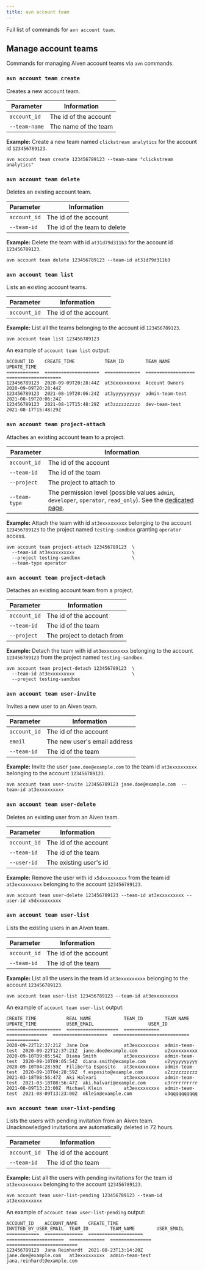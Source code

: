 ```yaml
---
title: avn account team
---
```


Full list of commands for `avn account team`.

## Manage account teams

Commands for managing Aiven account teams via `avn` commands.

### `avn account team create`

Creates a new account team.

| Parameter     | Information           |
| ------------- | --------------------- |
| `account_id`  | The id of the account |
| `--team-name` | The name of the team  |

**Example:** Create a new team named `clickstream analytics` for the
account id `123456789123`.

```
avn account team create 123456789123 --team-name "clickstream analytics"
```

### `avn account team delete`

Deletes an existing account team.

| Parameter    | Information                  |
| ------------ | ---------------------------- |
| `account_id` | The id of the account        |
| `--team-id`  | The id of the team to delete |

**Example:** Delete the team with id `at31d79d311b3` for the account id
`123456789123`.

```
avn account team delete 123456789123 --team-id at31d79d311b3
```

### `avn account team list`

Lists an existing account teams.

| Parameter    | Information           |
| ------------ | --------------------- |
| `account_id` | The id of the account |

**Example:** List all the teams belonging to the account id
`123456789123`.

```
avn account team list 123456789123
```

An example of `account team list` output:

```text
ACCOUNT_ID    CREATE_TIME           TEAM_ID        TEAM_NAME           UPDATE_TIME
============  ====================  =============  ==================  ====================
123456789123  2020-09-09T20:28:44Z  at3exxxxxxxxx  Account Owners      2020-09-09T20:28:44Z
123456789123  2021-08-19T20:06:24Z  at3yyyyyyyyyy  admin-team-test     2021-08-19T20:06:24Z
123456789123  2021-08-17T15:48:29Z  at3zzzzzzzzzz  dev-team-test       2021-08-17T15:48:29Z
```

### `avn account team project-attach`

Attaches an existing account team to a project.

| Parameter     | Information                                                                                                                                                       |
| ------------- | ----------------------------------------------------------------------------------------------------------------------------------------------------------------- |
| `account_id`  | The id of the account                                                                                                                                             |
| `--team-id`   | The id of the team                                                                                                                                                |
| `--project`   | The project to attach to                                                                                                                                          |
| `--team-type` | The permission level (possible values `admin`, `developer`, `operator`, `read_only`). See the [dedicated page](/docs/platform/concepts/projects_accounts_access). |

**Example:** Attach the team with id `at3exxxxxxxxx` belonging to the
account `123456789123` to the project named `testing-sandbox` granting
`operator` access.

```
avn account team project-attach 123456789123  \
  --team-id at3exxxxxxxxx                     \
  --project testing-sandbox                   \
  --team-type operator
```

### `avn account team project-detach`

Detaches an existing account team from a project.

| Parameter    | Information                |
| ------------ | -------------------------- |
| `account_id` | The id of the account      |
| `--team-id`  | The id of the team         |
| `--project`  | The project to detach from |

**Example:** Detach the team with id `at3exxxxxxxxx` belonging to the
account `123456789123` from the project named `testing-sandbox`.

```
avn account team project-detach 123456789123  \
  --team-id at3exxxxxxxxx                     \
  --project testing-sandbox
```

### `avn account team user-invite`

Invites a new user to an Aiven team.

| Parameter    | Information                  |
| ------------ | ---------------------------- |
| `account_id` | The id of the account        |
| `email`      | The new user's email address |
| `--team-id`  | The id of the team           |

**Example:** Invite the user `jane.doe@example.com` to the team id
`at3exxxxxxxxx` belonging to the account `123456789123`.

```
avn account team user-invite 123456789123 jane.doe@example.com  --team-id at3exxxxxxxxx
```

### `avn account team user-delete`

Deletes an existing user from an Aiven team.

| Parameter    | Information            |
| ------------ | ---------------------- |
| `account_id` | The id of the account  |
| `--team-id`  | The id of the team     |
| `--user-id`  | The existing user's id |

**Example:** Remove the user with id `x5dxxxxxxxxx` from the team id
`at3exxxxxxxxx` belonging to the account `123456789123`.

```
avn account team user-delete 123456789123 --team-id at3exxxxxxxxx --user-id x5dxxxxxxxxx
```

### `avn account team user-list`

Lists the existing users in an Aiven team.

| Parameter    | Information           |
| ------------ | --------------------- |
| `account_id` | The id of the account |
| `--team-id`  | The id of the team    |

**Example:** List all the users in the team id `at3exxxxxxxxx` belonging
to the account `123456789123`.

```
avn account team user-list 123456789123 --team-id at3exxxxxxxxx
```

An example of `account team user-list` output:

```text
CREATE_TIME           REAL_NAME            TEAM_ID        TEAM_NAME        UPDATE_TIME           USER_EMAIL                    USER_ID
====================  ===================  =============  ===============  ====================  ============================  ============
2020-09-22T12:37:21Z  Jane Doe             at3exxxxxxxxx  admin-team-test  2020-09-22T12:37:21Z  jane.doe@example.com          u2xxxxxxxxxx
2020-09-10T09:05:54Z  Diana Smith          at3exxxxxxxxx  admin-team-test  2020-09-10T09:05:54Z  diana.smith@example.com       u2yyyyyyyyyy
2020-09-10T04:28:59Z  Filiberta Esposito   at3exxxxxxxxx  admin-team-test  2020-09-10T04:28:59Z  f.esposito@example.com        u2zzzzzzzzzz
2021-03-18T08:56:47Z  Aki Halvari          at3exxxxxxxxx  admin-team-test  2021-03-18T08:56:47Z  aki.halvari@example.com       u3rrrrrrrrrr
2021-08-09T13:23:00Z  Michael Klein        at3exxxxxxxxx  admin-team-test  2021-08-09T13:23:00Z  mklein@example.com            u3qqqqqqqqqq
```

### `avn account team user-list-pending`

Lists the users with pending invitation from an Aiven team.
Unacknowledged invitations are automatically deleted in 72 hours.

| Parameter    | Information           |
| ------------ | --------------------- |
| `account_id` | The id of the account |
| `--team-id`  | The id of the team    |

**Example:** List all the users with pending invitations for the team id
`at3exxxxxxxxx` belonging to the account `123456789123`.

```
avn account team user-list-pending 123456789123 --team-id at3exxxxxxxxx
```

An example of `account team user-list-pending` output:

```text
ACCOUNT_ID    ACCOUNT_NAME    CREATE_TIME           INVITED_BY_USER_EMAIL  TEAM_ID        TEAM_NAME        USER_EMAIL
============  ==============  ====================  =====================  =============  ===============  ==========================
123456789123  Jana Reinhardt  2021-08-23T13:14:20Z  jane.doe@example.com   at3exxxxxxxxx  admin-team-test  jana.reinhardt@example.com
```
